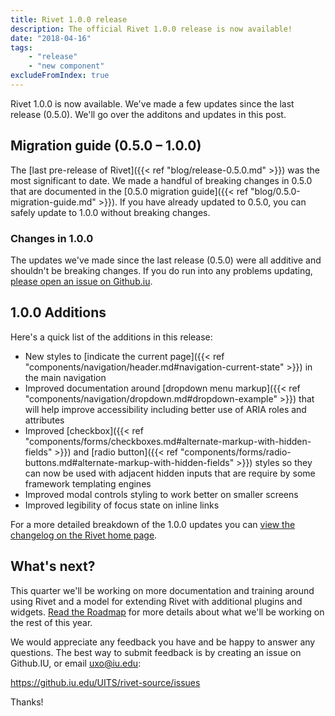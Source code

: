 ```yaml
---
title: Rivet 1.0.0 release
description: The official Rivet 1.0.0 release is now available!
date: "2018-04-16"
tags:
    - "release"
    - "new component"
excludeFromIndex: true
---
```

Rivet 1.0.0 is now available. We've made a few updates since the last release (0.5.0). We'll go over the additons and updates in this post.

## Migration guide (0.5.0 – 1.0.0)
The [last pre-release of Rivet]({{< ref "blog/release-0.5.0.md" >}}) was the most significant to date. We made a handful of breaking changes in 0.5.0 that are documented in the [0.5.0 migration guide]({{< ref "blog/0.5.0-migration-guide.md" >}}). If you have already updated to 0.5.0, you can safely update to 1.0.0 without breaking changes.

<div class="rvt-alert rvt-alert--info rvt-m-bottom-md rvt-m-top-sm">
    <h3 class="rvt-alert__title" id="warning-alert-title">Changes in 1.0.0</h3>
    <p class="rvt-alert__message">The updates we've made since the last release (0.5.0) were all additive and shouldn't be breaking changes. If you do run into any problems updating, <a href="https://github.iu.edu/UITS/rivet-source/issues">please open an issue on Github.iu</a>.</p>
</div>

## 1.0.0 Additions
Here's a quick list of the additions in this release:

- New styles to [indicate the current page]({{< ref "components/navigation/header.md#navigation-current-state" >}}) in the main navigation
- Improved documentation around [dropdown menu markup]({{< ref "components/navigation/dropdown.md#dropdown-example" >}}) that will help improve accessibility including better use of ARIA roles and attributes
- Improved [checkbox]({{< ref "components/forms/checkboxes.md#alternate-markup-with-hidden-fields" >}}) and [radio button]({{< ref "components/forms/radio-buttons.md#alternate-markup-with-hidden-fields" >}}) styles so they can now be used with adjacent hidden inputs that are require by some framework templating engines
- Improved modal controls styling to work better on smaller screens
- Improved legibility of focus state on inline links

For a more detailed breakdown of the 1.0.0 updates you can [view the changelog on the Rivet home page](../../#changelog).

## What's next?
This quarter we'll be working on more documentation and training around using Rivet and a model for extending Rivet with additional plugins and widgets. [Read the Roadmap](../../#roadmap) for more details about what we'll be working on the rest of this year.

We would appreciate any feedback you have and be happy to answer any questions. The best way to submit feedback is by creating an issue on Github.IU, or email uxo@iu.edu:

https://github.iu.edu/UITS/rivet-source/issues

Thanks!